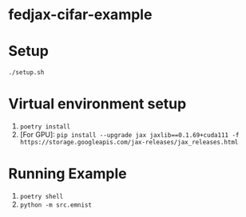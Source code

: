 # fedjax-cifar-example

# Setup
`./setup.sh`

# Virtual environment setup
1. `poetry install`
2. [For GPU]: `pip install --upgrade jax jaxlib==0.1.69+cuda111 -f https://storage.googleapis.com/jax-releases/jax_releases.html`

# Running Example
1. `poetry shell`
2. `python -m src.emnist`
